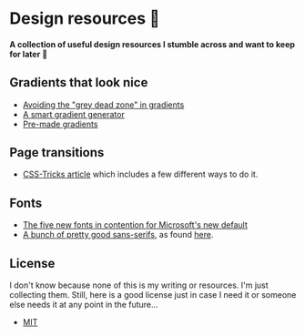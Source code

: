 # Design resources 🎉
#### A collection of useful design resources I stumble across and want to keep for later 🙂

## Gradients that look nice
- [Avoiding the "grey dead zone" in gradients](https://css-tricks.com/the-gray-dead-zone-of-gradients/)
- [A smart gradient generator](https://learnui.design/tools/gradient-generator.html)
- [Pre-made gradients](https://www.conic.style/)

## Page transitions
- [CSS-Tricks article](https://css-tricks.com/still-hoping-for-better-native-page-transitions/) which includes a few different ways to do it.

## Fonts
- [The five new fonts in contention for Microsoft's new default](https://www.microsoft.com/en-us/microsoft-365/blog/2021/04/28/beyond-calibri-finding-microsofts-next-default-font/)
- [A bunch of pretty good sans-serifs,](https://user-images.githubusercontent.com/769754/117522320-95f38e00-afaa-11eb-85c6-01b56390d35f.png) as found [here](https://bootcamp.uxdesign.cc/the-sans-selection-8d91bbe47741).

## License
I don't know because none of this is my writing or resources. I'm just collecting them. Still, here is a good license just in case I need it or someone else needs it at any point in the future...
- [MIT](https://opensource.org/licenses/MIT)
